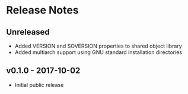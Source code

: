 # Release Notes

## Unreleased

 * Added VERSION and SOVERSION properties to shared object library
 * Added multiarch support using GNU standard installation directories

## v0.1.0 - 2017-10-02

 * Initial public release
